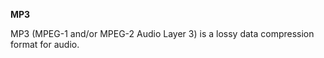 **MP3**<br>

MP3 (MPEG-1 and/or MPEG-2 Audio Layer 3) is a lossy data compression format for audio.
